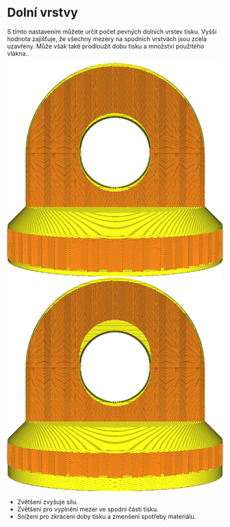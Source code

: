 Dolní vrstvy
====
S tímto nastavením můžete určit počet pevných dolních vrstev tisku. Vyšší hodnota zajišťuje, že všechny mezery na spodních vrstvách jsou zcela uzavřeny. Může však také prodloužit dobu tisku a množství použitého vlákna..

![12 dolních vrstev](../../../articles/images/top_bottom_thickness_0.8.png)
![50 dolních vrstev](../../../articles/images/bottom_thickness.png)

* Zvětšení zvyšuje sílu.
* Zvětšení pro vyplnění mezer ve spodní části tisku.
* Sníženi pro zkrácení doby tisku a zmenšení spotřeby materiálu.
